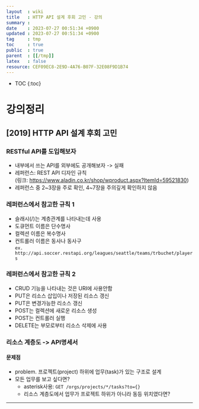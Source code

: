 ```yaml
---
layout  : wiki
title   : HTTP API 설계 후회 고민 - 강의
summary : 
date    : 2023-07-27 00:51:34 +0900
updated : 2023-07-27 00:51:34 +0900
tag     : tmp
toc     : true
public  : true
parent  : [[/tmp]]
latex   : false
resource: CEF09EC8-2E9D-4A76-B07F-32E08F9D1B74
---
```

* TOC
{:toc}

# 강의정리

## [2019] HTTP API 설계 후회 고민

### RESTful API를 도입해보자

- 내부에서 쓰는 API를 외부에도 공개해보자 -> 실패
- 레퍼런스: REST API 디자인 규칙  
  (링크: <https://www.aladin.co.kr/shop/wproduct.aspx?ItemId=59521830>)
- 레퍼런스 중 2~3장을 주로 확인, 4~7장을 주의깊게 확인하지 않음

### 레퍼런스에서 참고한 규칙 1

- 슬래시(/)는 계층관계를 나타내는데 사용
- 도큐먼트 이름은 단수명사
- 컬렉션 이름은 복수명사
- 컨트롤러 이름은 동사나 동사구  
`ex. http://api.soccer.restapi.org/leagues/seattle/teams/trbuchet/players`

### 레퍼런스에서 참고한 규칙 2

- CRUD 기능을 나타내는 것은 URI에 사용안함
- PUT은 리소스 삽입이나 저장된 리소스 갱신
- PUT은 변경가능한 리소스 갱신
- POST는 컬렉션에 새로운 리소스 생성
- POST는 컨트롤러 실행
- DELETE는 부모로부터 리소스 삭제에 사용

### 리소스 계층도 -> API명세서

#### 문제점

- problem. 프로젝트(project) 하위에 업무(task)가 있는 구조로 설계
- 모든 업무를 보고 싶다면?
  - asterisk사용: `GET /orgs/projects/*/tasks?to={}`
  - 리소스 계층도에서 업무가 프로젝트 하위가 아니라 동등 위치였다면?

---

